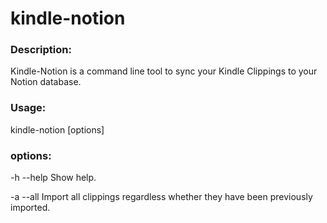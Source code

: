 # kindle-notion

### Description:

Kindle-Notion is a command line tool to sync your Kindle Clippings to your Notion database.

### Usage:

kindle-notion [options]

### options:

-h --help Show help.

-a --all Import all clippings regardless whether they have been previously imported.
